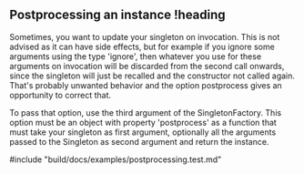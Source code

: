 ## Postprocessing an instance !heading

Sometimes, you want to update your singleton on invocation. This is not advised as it can have side effects, but for example if you ignore some arguments using the type 'ignore', then whatever you use for these arguments on invocation will be discarded from the second call onwards, since the singleton will just be recalled and the constructor not called again. That's probably unwanted behavior and the option postprocess gives an opportunity to correct that.

To pass that option, use the third argument of the SingletonFactory. This option must be an object with property 'postprocess' as a function that must take your singleton as first argument, optionally all the arguments passed to the Singleton as second argument and return  the instance.

#include "build/docs/examples/postprocessing.test.md"
